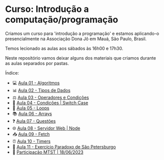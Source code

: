 # Curso: Introdução a computação/programação

Criamos um curso para 'introdução a programação' e estamos aplicando-o presencialmente na Associação Dona Jô em Mauá, São Paulo, Brasil.

Temos lecionado as aulas aos sábados às 16h00 e 17h30.

Neste repositório vamos deixar alguns dos materiais que criamos durante as aulas separados por pastas.

Índice:

- 💻 [Aula 01 - Algoritmos](./Aula-01_Algoritmos)
- 📊 [Aula 02 - Tipos de Dados](./Aula-02_Tipos-de-dados)
- ⚖️ [Aula 03 - Operadores e Condições](./Aula-03_Operadores-e-condicoes)
- 🔄 [Aula 04 - Condições | Switch Case](./Aula-04_Condicoes_switch-case)
- 🔁 [Aula 05 - Loops](./Aula-05_Loops)
- 📚 [Aula 06 - Arrays](./Aula-06_Arrays)
- ❓ [Aula 07 - Questões](./Aula-07_Questoes)
- 🌐 [Aula 08 - Servidor Web | Node](./Aula-08_Servidor-web_node)
- 📥 [Aula 09 - Fetch](./Aula-09_Fetch)
- ⏰ [Aula 10 - Timers](./Aula-10_Timers)
- 🎲 [Aula 11 - Exercício Paradoxo de São Petersburgo](./Aula-11_Exercicio_Paradoxo-Sao-Petersburgo)
- 👥 [Participação MTST | 18/06/2023](./Participação-MTST_18-06-2023)
